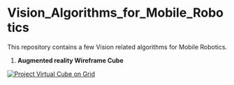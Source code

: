 # Vision_Algorithms_for_Mobile_Robotics
This repository contains a few Vision related algorithms for Mobile Robotics.

1. **Augmented reality Wireframe Cube**

[![Project Virtual Cube on Grid](http://img.youtube.com/vi/qwMa-T378S8/0.jpg)](http://www.youtube.com/watch?v=qwMa-T378S8 "Project Virtual Cube on Grid")


